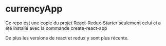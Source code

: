 # currencyApp

Ce repo est une copie du projet  React-Redux-Starter seulement celui ci a été installé avec la commande create-react-app

De plus les versions de react et redux y sont plus récente.
